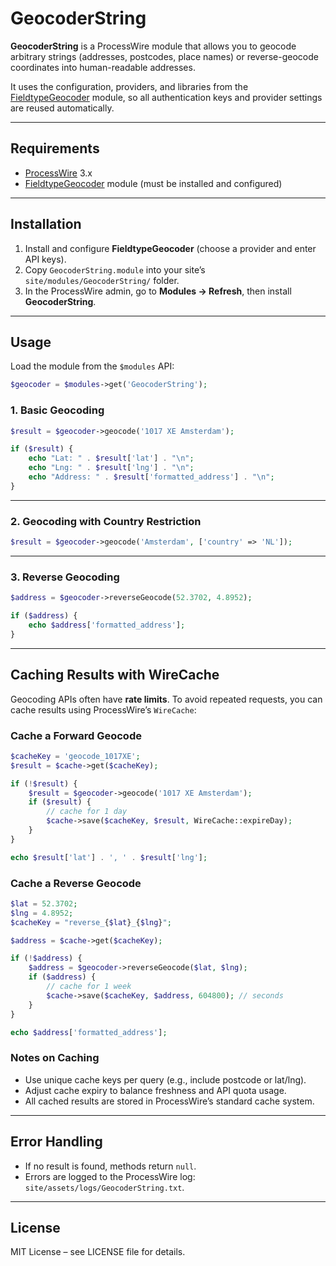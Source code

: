 # GeocoderString

**GeocoderString** is a ProcessWire module that allows you to geocode arbitrary strings (addresses, postcodes, place names) or reverse-geocode coordinates into human-readable addresses.

It uses the configuration, providers, and libraries from the [FieldtypeGeocoder](https://github.com/spoetnik/FieldtypeGeocoder) module, so all authentication keys and provider settings are reused automatically.

---

## Requirements

* [ProcessWire](https://processwire.com) 3.x
* [FieldtypeGeocoder](https://github.com/spoetnik/FieldtypeGeocoder) module (must be installed and configured)

---

## Installation

1. Install and configure **FieldtypeGeocoder** (choose a provider and enter API keys).
2. Copy `GeocoderString.module` into your site’s `site/modules/GeocoderString/` folder.
3. In the ProcessWire admin, go to **Modules → Refresh**, then install **GeocoderString**.

---

## Usage

Load the module from the `$modules` API:

```php
$geocoder = $modules->get('GeocoderString');
```

### 1. Basic Geocoding

```php
$result = $geocoder->geocode('1017 XE Amsterdam');

if ($result) {
    echo "Lat: " . $result['lat'] . "\n";
    echo "Lng: " . $result['lng'] . "\n";
    echo "Address: " . $result['formatted_address'] . "\n";
}
```

---

### 2. Geocoding with Country Restriction

```php
$result = $geocoder->geocode('Amsterdam', ['country' => 'NL']);
```

---

### 3. Reverse Geocoding

```php
$address = $geocoder->reverseGeocode(52.3702, 4.8952);

if ($address) {
    echo $address['formatted_address'];
}
```

---

## Caching Results with WireCache

Geocoding APIs often have **rate limits**. To avoid repeated requests, you can cache results using ProcessWire’s `WireCache`:

### Cache a Forward Geocode

```php
$cacheKey = 'geocode_1017XE';
$result = $cache->get($cacheKey);

if (!$result) {
    $result = $geocoder->geocode('1017 XE Amsterdam');
    if ($result) {
        // cache for 1 day
        $cache->save($cacheKey, $result, WireCache::expireDay);
    }
}

echo $result['lat'] . ', ' . $result['lng'];
```

### Cache a Reverse Geocode

```php
$lat = 52.3702;
$lng = 4.8952;
$cacheKey = "reverse_{$lat}_{$lng}";

$address = $cache->get($cacheKey);

if (!$address) {
    $address = $geocoder->reverseGeocode($lat, $lng);
    if ($address) {
        // cache for 1 week
        $cache->save($cacheKey, $address, 604800); // seconds
    }
}

echo $address['formatted_address'];
```

### Notes on Caching

* Use unique cache keys per query (e.g., include postcode or lat/lng).
* Adjust cache expiry to balance freshness and API quota usage.
* All cached results are stored in ProcessWire’s standard cache system.

---

## Error Handling

* If no result is found, methods return `null`.
* Errors are logged to the ProcessWire log: `site/assets/logs/GeocoderString.txt`.

---

## License

MIT License – see LICENSE file for details.
